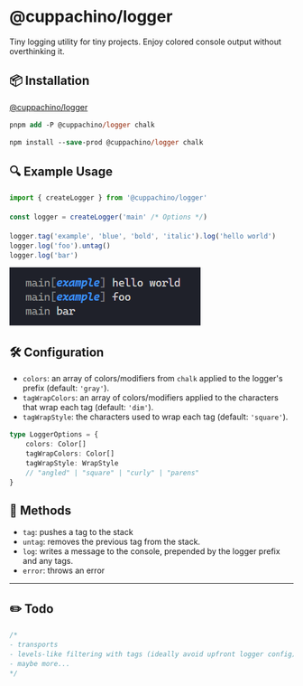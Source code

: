 # @cuppachino/logger

Tiny logging utility for tiny projects. Enjoy colored console output without
overthinking it.

## 📦 Installation

[@cuppachino/logger](https://www.npmjs.com/package/@cuppachino/logger)

```ps
pnpm add -P @cuppachino/logger chalk
```

```ps
npm install --save-prod @cuppachino/logger chalk
```

## 🔍 Example Usage

```ts
import { createLogger } from '@cuppachino/logger'

const logger = createLogger('main' /* Options */)

logger.tag('example', 'blue', 'bold', 'italic').log('hello world')
logger.log('foo').untag()
logger.log('bar')
```

<img src="./example-log.png" alt="Example log output" title="Example Output">

## 🛠️ Configuration

- `colors`: an array of colors/modifiers from `chalk` applied to the logger's
  prefix (default: `'gray'`).
- `tagWrapColors`: an array of colors/modifiers applied to the characters that
  wrap each tag (default: `'dim'`).
- `tagWrapStyle`: the characters used to wrap each tag (default: `'square'`).

```ts
type LoggerOptions = {
	colors: Color[]
	tagWrapColors: Color[]
	tagWrapStyle: WrapStyle
	// "angled" | "square" | "curly" | "parens"
}
```

## 💪 Methods

- `tag`: pushes a tag to the stack
- `untag`: removes the previous tag from the stack.
- `log`: writes a message to the console, prepended by the logger prefix and any
  tags.
- `error`: throws an error

---

## ✏️ Todo

```ts
/*
- transports
- levels-like filtering with tags (ideally avoid upfront logger config)
- maybe more... 
*/
```
